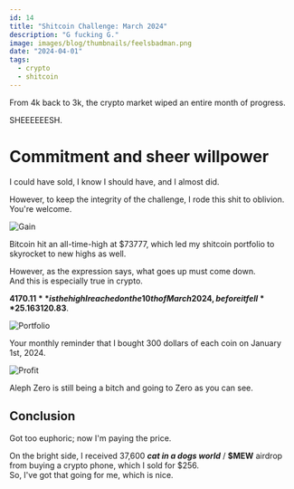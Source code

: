 ```yaml
---
id: 14
title: "Shitcoin Challenge: March 2024"
description: "G fucking G."
image: images/blog/thumbnails/feelsbadman.png
date: "2024-04-01"
tags:
  - crypto
  - shitcoin
---
```


From 4k back to 3k, the crypto market wiped an entire month of progress.

SHEEEEEESH.

# Commitment and sheer willpower

I could have sold, I know I should have, and I almost did.

However, to keep the integrity of the challenge, I rode this shit to oblivion.\
You're welcome.

![Gain](/images/blog/14-chart.jpg)

Bitcoin hit an all-time-high at $73777, which led my shitcoin portfolio to
skyrocket to new highs as well.

However, as the expression says, what goes up must come down.\
And this is especially true in crypto.

**$4170.11** is the high I reached on the 10th of March 2024, before it fell
**25.16%** down to **$3120.83**.

![Portfolio](/images/blog/14-portfolio.jpg)

Your monthly reminder that I bought 300 dollars of each coin on January
1st, 2024.

![Profit](/images/blog/14-profit.jpg)

Aleph Zero is still being a bitch and going to Zero as you can see.

## Conclusion

Got too euphoric; now I'm paying the price.

On the bright side, I received 37,600 **_cat in a dogs world_** / **$MEW**
airdrop from buying a crypto phone, which I sold for $256.\
So, I've got that going for me, which is nice.
